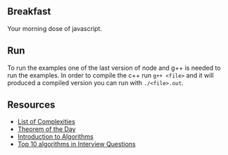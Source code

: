 ## Breakfast

Your morning dose of javascript.

## Run

To run the examples one of the last version of node and g++ is needed to run the examples. In order to compile the c++ run `g++ <file>` and it will produced a compiled version you can run with `./<file>.out`.

## Resources

- [List of Complexities](http://bigocheatsheet.com/)
- [Theorem of the Day](http://www.theoremoftheday.org/)
- [Introduction to Algorithms](http://courses.csail.mit.edu/6.006/fall11/notes.shtml)
- [Top 10 algorithms in Interview Questions](https://goo.gl/SXaiDW)